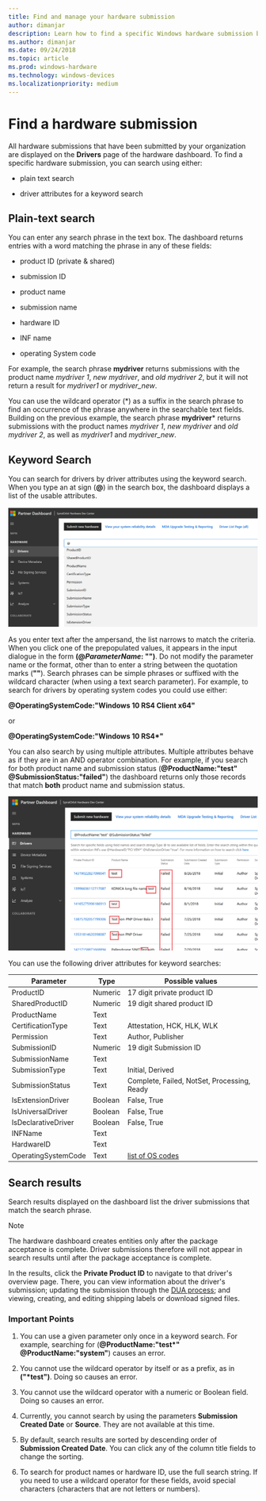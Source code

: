 ```yaml
---
title: Find and manage your hardware submission
author: dimanjar
description: Learn how to find a specific Windows hardware submission by searching with text or by selecting driver attributes in a keyword search.
ms.author: dimanjar
ms.date: 09/24/2018
ms.topic: article
ms.prod: windows-hardware
ms.technology: windows-devices
ms.localizationpriority: medium
---
```


# Find a hardware submission

All hardware submissions that have been submitted by your organization are displayed on the **Drivers** page of the hardware dashboard. To find a specific hardware submission, you can search using either:

- plain text search

- driver attributes for a keyword search

## Plain-text search

You can enter any search phrase in the text box. The dashboard returns entries with a word matching the phrase in any of these fields:

- product ID (private & shared)

- submission ID

- product name

- submission name

- hardware ID

- INF name

- operating System code

For example, the search phrase **mydriver** returns submissions with the product name *mydriver 1*, *new mydriver*, and *old mydriver 2*, but it will not return a result for *mydriver1* or *mydriver_new*.

You can use the wildcard operator (\*) as a suffix in the search phrase to find an occurrence of the phrase anywhere in the searchable text fields. Building on the previous example, the search phrase **mydriver*** returns submissions with the product names *mydriver 1*, *new mydriver* and *old mydriver 2*, as well as *mydriver1* and *mydriver_new*.

## Keyword Search

You can search for drivers by driver attributes using the keyword search. When you type an at sign (**\@**) in the search box, the dashboard displays a list of the usable attributes. 

![Screenshot of the Drivers page in the hardware dashboard, with an ampersand entered into the text box. A list of available attributes shows under the ampersand.](images\ampersand-search.png)

As you enter text after the ampersand, the list narrows to match the criteria. When you click one of the prepopulated values, it appears in the input dialogue in the form **(@*ParameterName*: "")**. Do not modify the parameter name or the format, other than to enter a string between the quotation marks (**""**). Search phrases can be simple phrases or suffixed with the wildcard character (when using a text search parameter). For example, to search for drivers  by operating system codes you could use either:

**@OperatingSystemCode:"Windows 10 RS4 Client x64"** 

or

**@OperatingSystemCode:"Windows 10 RS4\*"**

You can also search by using multiple attributes. Multiple attributes behave as if they are in an AND operator combination. For example, if you search for both product name and submission status (**@ProductName:"test" @SubmissionStatus:"failed"**) the dashboard returns only those records that match **both** product name and submission status.

![Screenshot of the Drivers page in the hardware dashboard, in which two attributes, @ProductName:"test" and @SubmissionStatus:"failed", are entered. Results all have "test" in the product name as well as "failed" in the submission status.](images/two-attribute-search.png)

You can use the following driver attributes for keyword searches:

|Parameter|Type|Possible values|
|----|----|----|
|ProductID |Numeric|17 digit private product ID|
|SharedProductID |Numeric|19 digit shared product ID|
|ProductName |Text|
|CertificationType |Text|Attestation, HCK, HLK, WLK|
|Permission |Text|Author, Publisher|
|SubmissionID |Numeric|19 digit Submission ID|
|SubmissionName |Text|
|SubmissionType |Text|Initial, Derived|
|SubmissionStatus |Text|Complete, Failed, NotSet, Processing, Ready|
|IsExtensionDriver |Boolean|False, True|
|IsUniversalDriver |Boolean|False, True|
|IsDeclarativeDriver |Boolean|False, True|
|INFName |Text|
|HardwareID |Text|
|OperatingSystemCode |Text|[list of OS codes](https://docs.microsoft.com/windows-hardware/drivers/dashboard/get-product-data#list-of-operating-system-codes)|

## Search results

Search results displayed on the dashboard list the driver submissions that match the search phrase.

> [!NOTE]
> The hardware dashboard creates entities only after the package acceptance is complete. Driver submissions therefore will not appear in search results until after the package acceptance is complete.

In the results, click the **Private Product ID** to navigate to that driver's overview page. There, you can view information about the driver's submission; updating the submission through the [DUA process](https://docs.microsoft.com/windows-hardware/test/hlk/user/create-a-driver-only-update-package); and viewing, creating, and editing shipping labels or download signed files.

### Important Points

1. You can use a given parameter only once in a keyword search. For example, searching for (**@ProductName:"test*" @ProductName:"system"**) causes an error.

2. You cannot use the wildcard operator by itself or as a prefix, as in **("\*test")**. Doing so causes an error.

3. You cannot use the wildcard operator with a numeric or Boolean field. Doing so causes an error.

4. Currently, you cannot search by using the parameters **Submission Created Date** or **Source**. They are not available at this time.

5. By default, search results are sorted by descending order of **Submission Created Date**. You can click any of the column title fields to change the sorting.

6. To search for product names or hardware ID, use the full search string. If you need to use a wildcard operator for these fields, avoid special characters (characters that are not letters or numbers).